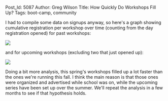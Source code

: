Post_Id: 5087
Author: Greg Wilson
Title: How Quickly Do Workshops Fill Up?
Tags: boot-camp, community

<p>I had to compile some data on signups anyway, so here's a graph showing cumulative registration per workshop over time (counting from the day registration opened) for past workshops:</p>
<p><img src="{{root_path}}/files/2012/09/past.png" /></p>
<p>and for upcoming workshops (excluding two that just opened up):</p>
<p><img src="{{root_path}}/files/2012/09/future.png" /></p>
<p>Doing a bit more analysis, this spring's workshops filled up a lot faster than the ones we're running this fall. I think the main reason is that those ones were organized and advertised while school was on, while the upcoming series have been set up over the summer.  We'll repeat the analysis in a few months to see if that hypothesis holds.</p>
